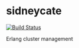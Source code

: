 sidneycate
==========

[![Build Status](https://travis-ci.org/juise/sidneycate.svg?branch=master)](https://travis-ci.org/juise/sidneycate)

Erlang cluster management
